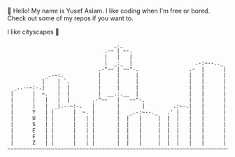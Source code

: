 👋
Hello! My name is Yusef Aslam.
I like coding when I'm free or bored. 
Check out some of my repos if you want to.

I like cityscapes 🌇

```
                                  _._
                               .-~ | ~-.
                               |   |   |
                               |  _:_  |                    .-:~--.._
                             .-"~~ | ~~"-.                .~  |      |
            _.-~:.           |     |     |                |   |      |
           |    | `.         |     |     |                |   |      |
  _..--~:-.|    |  |         |     |     |                |   |      |
 |      |  ~.   |  |         |  __.:.__  |                |   |      |
 |      |   |   |  |       .-"~~   |   ~~"-.              |   |      |
 |      |   |  _|.--~:-.   |       |       |         .:~-.|   |      |
 |      Y   | |      |  ~. |       |   _.-:~--._   .' |   |   |      |
 |      U   | |      |   | |       |  |   |     |  |  |   |   |      |
 |      S   | |      |   | |       |  |   |     |  |  |   |   |      |
 |      E   | |      |   | |       |  |   |     |  |  |   |   |      |
 |      F   | |      |   | |       |  |   |     |  |  |   |   |      |
 |      Z   | |      |   | |       |  |   |     |  |  |   |   |      |
~~~~~~~~~~~~~~~~~~~~~~~~~~~~~~~~~~~~~~~~~~~~~~~~~~~~~~~~~~~~~~~~~~~~~~~
```
